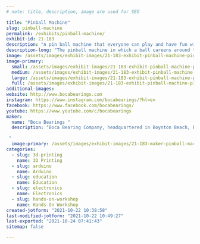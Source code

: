 ```yaml
---
# note: title, description, image are used for SEO

title: "Pinball Machine"
slug: pinball-machine
permalink: /exhibits/pinball-machine/
exhibit-id: 21-183
description: "A pin ball machine that everyone can play and have fun with. "
description-long: "The pinball machine in which a ball careens around the machine&#039;s interior, hitting various lights, bumpers, ramps, and other targets was made  inhouse at Boca Bearings. https://www.bocabearings.com/blogs/instructables-pinball-machine"
image: /assets/images/exhibit-images/21-183-exhibit-pinball-machine-pinball-large.jpg
image-primary: 
  small: /assets/images/exhibit-images/21-183-exhibit-pinball-machine-pinball-small.jpg
  medium: /assets/images/exhibit-images/21-183-exhibit-pinball-machine-pinball-medium.jpg
  large: /assets/images/exhibit-images/21-183-exhibit-pinball-machine-pinball-large.jpg
  full: /assets/images/exhibit-images/21-183-exhibit-pinball-machine-pinball-full.jpg
additional-images: 
website: http://www.bocabearings.com
instagram: https://www.instagram.com/bocabearings/?hl=en
facebook: https://www.facebook.com/bocabearings/
youtube: https://www.youtube.com/c/bocabearings
maker: 
  name: "Boca Bearings "
  description: "Boca Bearing Company, headquartered in Boynton Beach, FL, is one of the most trusted names in ceramic bearing and lubrication technology. The reduction of rolling resistance and conservation of energy has been the company&#039;s hallmark since 1987. Boca Bearing Company is a one-stop-shop for everything from prototyping to production.

 "
  image-primary: /assets/images/exhibit-images/21-183-maker-pinball-machine-bocabearings-swish-logo-flat-medium.png
categories: 
  - slug: 3d-printing
    name: 3D Printing
  - slug: arduino
    name: Arduino
  - slug: education
    name: Education
  - slug: electronics
    name: Electronics
  - slug: hands-on-workshop
    name: Hands-On Workshop
created-jotform: "2021-10-22 10:38:58"
last-modified-jotform: "2021-10-22 10:49:27"
last-exported: "2021-10-24 07:41:43"
sitemap: false

---
```

